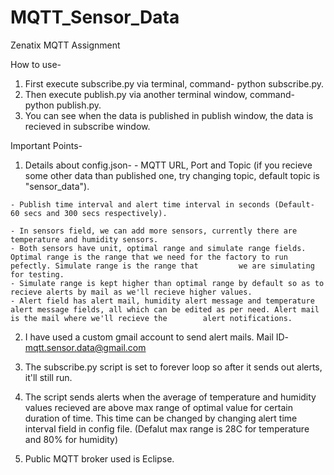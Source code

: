 # MQTT_Sensor_Data
Zenatix MQTT Assignment

How to use-
  1) First execute subscribe.py via terminal, command- python subscribe.py.
  2) Then execute publish.py via another terminal window, command- python publish.py.
  3) You can see when the data is published in publish window, the data is recieved in subscribe window.

Important Points-
  1) Details about config.json-
    - MQTT URL, Port and Topic (if you recieve some other data than published one, try changing topic, default topic is "sensor_data").
    
    - Publish time interval and alert time interval in seconds (Default- 60 secs and 300 secs respectively).
    
    - In sensors field, we can add more sensors, currently there are temperature and humidity sensors.
    - Both sensors have unit, optimal range and simulate range fields. Optimal range is the range that we need for the factory to run pefectly. Simulate range is the range that         we are simulating for testing.     
    - Simulate range is kept higher than optimal range by default so as to recieve alerts by mail as we'll recieve higher values.
    - Alert field has alert mail, humidity alert message and temperature alert message fields, all which can be edited as per need. Alert mail is the mail where we'll recieve the        alert notifications.
   
  2) I have used a custom gmail account to send alert mails. Mail ID- mqtt.sensor.data@gmail.com
  
  3) The subscribe.py script is set to forever loop so after it sends out alerts, it'll still run.
  
  4) The script sends alerts when the average of temperature and humidity values recieved are above max range of optimal value for certain duration of time. This time can be            changed by changing alert time interval field in config file. (Defalut max range is 28C for temperature and 80% for humidity)
  
  5) Public MQTT broker used is Eclipse.
